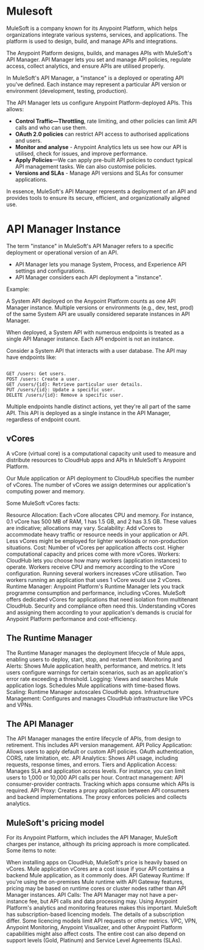 # Mulesoft 

MuleSoft is a company known for its Anypoint Platform, which helps organizations integrate various systems, services, and applications. The platform is used to design, build, and manage APIs and integrations.

The Anypoint Platform designs, builds, and manages APIs with MuleSoft's API Manager. API Manager lets you set and manage API policies, regulate access, collect analytics, and ensure APIs are utilised properly.

In MuleSoft's API Manager, a "instance" is a deployed or operating API you've defined. Each instance may represent a particular API version or environment (development, testing, production).

The API Manager lets us configure Anypoint Platform-deployed APIs. This allows:

- **Control Traffic—Throttling**, rate limiting, and other policies can limit API calls and who can use them.
- **OAuth 2.0 policies** can restrict API access to authorised applications and users.
- **Monitor and analyse** - Anypoint Analytics lets us see how our API is utilised, check for issues, and improve performance.
- **Apply Policies**—We can apply pre-built API policies to conduct typical API management tasks. We can also customise policies.
- **Versions and SLAs** - Manage API versions and SLAs for consumer applications.

In essence, MuleSoft's API Manager represents a deployment of an API and provides tools to ensure its secure, efficient, and organizationally aligned use.

# API Manager Instance

The term "instance" in MuleSoft's API Manager refers to a specific deployment or operational version of an API.

- API Manager lets you manage System, Process, and Experience API settings and configurations. 
- API Manager considers each API deployment a "instance".

Example:

A System API deployed on the Anypoint Platform counts as one API Manager instance. Multiple versions or environments (e.g., dev, test, prod) of the same System API are usually considered separate instances in API Manager.

When deployed, a System API with numerous endpoints is treated as a single API Manager instance. Each API endpoint is not an instance.

Consider a System API that interacts with a user database. The API may have endpoints like:

```

GET /users: Get users.
POST /users: Create a user. 
GET /users/{id}: Retrieve particular user details.
PUT /users/{id}: Update a specific user.
DELETE /users/{id}: Remove a specific user.

```

Multiple endpoints handle distinct actions, yet they're all part of the same API. This API is deployed as a single instance in the API Manager, regardless of endpoint count.

## vCores

A vCore (virtual core) is a computational capacity unit used to measure and distribute resources to CloudHub apps and APIs in MuleSoft's Anypoint Platform.

Our Mule application or API deployment to CloudHub specifies the number of vCores. The number of vCores we assign determines our application's computing power and memory. 

Some MuleSoft vCores facts:

Resource Allocation: Each vCore allocates CPU and memory. For instance, 0.1 vCore has 500 MB of RAM, 1 has 1.5 GB, and 2 has 3.5 GB. These values are indicative; allocations may vary.
Scalability: Add vCores to accommodate heavy traffic or resource needs in your application or API. Less vCores might be employed for lighter workloads or non-production situations.
Cost: Number of vCores per application affects cost. Higher computational capacity and prices come with more vCores.
Workers: CloudHub lets you choose how many workers (application instances) to operate. Workers receive CPU and memory according to the vCore configuration. Running several workers increases vCore utilisation. Two workers running an application that uses 1 vCore would use 2 vCores.
Runtime Manager: Anypoint Platform's Runtime Manager lets you track programme consumption and performance, including vCores.
MuleSoft offers dedicated vCores for applications that need isolation from multitenant CloudHub. Security and compliance often need this.
Understanding vCores and assigning them according to your application's demands is crucial for Anypoint Platform performance and cost-efficiency.


## The Runtime Manager

The Runtime Manager manages the deployment lifecycle of Mule apps, enabling users to deploy, start, stop, and restart them.
Monitoring and Alerts: Shows Mule application health, performance, and metrics. It lets users configure warnings for certain scenarios, such as an application's error rate exceeding a threshold.
Logging: Views and searches Mule application logs.
Schedules Mule applications with time-based flows.
Scaling: Runtime Manager autoscales CloudHub apps.
Infrastructure Management: Configures and manages CloudHub infrastructure like VPCs and VPNs.


## The API Manager 

The API Manager manages the entire lifecycle of APIs, from design to retirement. This includes API version management.
API Policy Application: Allows users to apply default or custom API policies. OAuth authentication, CORS, rate limitation, etc.
API Analytics: Shows API usage, including requests, response times, and errors.
Tiers and Application Access: Manages SLA and application access levels. For instance, you can limit users to 1,000 or 10,000 API calls per hour.
Contract management: API consumer-provider contracts. Tracking which apps consume which APIs is required.
API Proxy: Creates a proxy application between API consumers and backend implementations. The proxy enforces policies and collects analytics.

## MuleSoft's pricing model

For its Anypoint Platform, which includes the API Manager, MuleSoft charges per instance, although its pricing approach is more complicated. Some items to note:

When installing apps on CloudHub, MuleSoft's price is heavily based on vCores. Mule application vCores are a cost issue if your API contains a backend Mule application, as it commonly does.
API Gateway Runtime: If you're using the on-premises Mule runtime with API Gateway features, pricing may be based on runtime cores or cluster nodes rather than API Manager instances.
API Calls: The API Manager may not have a per-instance fee, but API calls and data processing may. Using Anypoint Platform's analytics and monitoring features makes this important.
MuleSoft has subscription-based licencing models. The details of a subscription differ. Some licencing models limit API requests or other metrics.
VPC, VPN, Anypoint Monitoring, Anypoint Visualizer, and other Anypoint Platform capabilities might also affect costs.
The entire cost can also depend on support levels (Gold, Platinum) and Service Level Agreements (SLAs).


